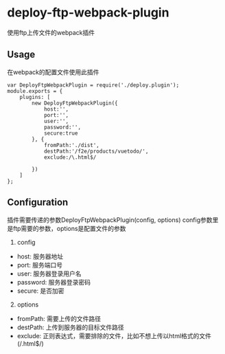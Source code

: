 # deploy-ftp-webpack-plugin
使用ftp上传文件的webpack插件
## Usage
在webpack的配置文件使用此插件
```
var DeployFtpWebpackPlugin = require('./deploy.plugin');
module.exports = {
    plugins: [
        new DeployFtpWebpackPlugin({
            host:'',
            port:'',
            user:'',
            password:'',
            secure:true
        }, {
            fromPath:'./dist',
            destPath:'/f2e/products/vuetodo/',
            exclude:/\.html$/

        })
    ]
};

```
## Configuration 
插件需要传递的参数DeployFtpWebpackPlugin(config, options)
config参数里是ftp需要的参数，options是配置文件的参数
1. config
- host: 服务器地址
- port: 服务端口号
- user: 服务器登录用户名
- password: 服务器登录密码
- secure: 是否加密
2. options
 - fromPath: 需要上传的文件路径
 - destPath: 上传到服务器的目标文件路径
 - exclude: 正则表达式，需要排除的文件，比如不想上传以html格式的文件(/\.html$/)
